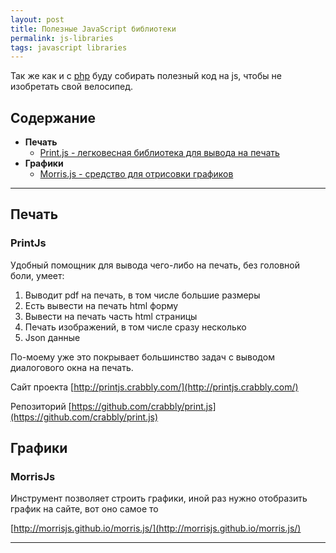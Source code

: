 ```yaml
--- 
layout: post 
title: Полезные JavaScript библиотеки 
permalink: js-libraries
tags: javascript libraries
--- 
```


Так же как и с [php](http://lexusalex.ru/php-libraries) буду собирать полезный код на js, чтобы не изобретать свой велосипед.


## Содержание
- **Печать**
    - [Print.js - легковесная библиотека для вывода на печать](#printjs) 
- **Графики**
    - [Morris.js - средство для отрисовки графиков](#morrisjs) 


---- 
   
## Печать


### PrintJs

Удобный помощник для вывода чего-либо на печать, без головной боли, умеет: 

1. Выводит pdf на печать, в том числе большие размеры
1. Есть вывести на печать html форму
1. Вывести на печать часть html страницы
1. Печать изображений, в том числе сразу несколько
1. Json данные

По-моему уже это покрывает большинство задач с выводом диалогового окна на печать.

Сайт проекта
[http://printjs.crabbly.com/](http://printjs.crabbly.com/)

Репозиторий
[https://github.com/crabbly/print.js](https://github.com/crabbly/print.js)

## Графики

### MorrisJs

Инструмент позволяет строить графики, иной раз нужно отобразить график на сайте, вот оно самое то

[http://morrisjs.github.io/morris.js/](http://morrisjs.github.io/morris.js/)

----

